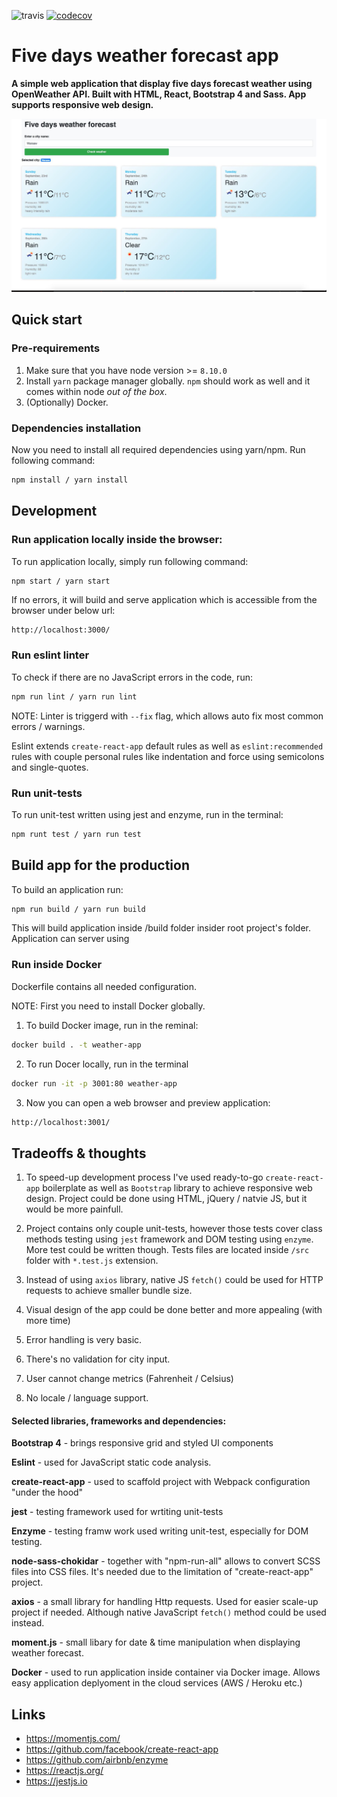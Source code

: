 ![travis](https://travis-ci.org/michaelmoney/five-days-weather-forecast.svg?branch=master)
[![codecov](https://codecov.io/gh/michaelmoney/five-days-weather-forecast/branch/master/graph/badge.svg)](https://codecov.io/gh/michaelmoney/five-days-weather-forecast)

# Five days weather forecast app

**A simple web application that display five days forecast weather using OpenWeather API.
Built with HTML, React, Bootstrap 4 and Sass. App supports responsive web design.**


![Preview1](./main.jpg)


## Quick start

###  Pre-requirements

1. Make sure that you have node version >= `8.10.0`
2. Install `yarn` package manager globally. `npm` should work as well and it comes within node _out of the box_.
3. (Optionally) Docker.

###  Dependencies installation

Now you need to install all required dependencies using yarn/npm. Run following command:
```bash
npm install / yarn install
```

## Development

### Run application locally inside the browser:
To run application locally, simply run following command:
```bash
npm start / yarn start
```
If no errors, it will build and serve application which is accessible from the browser
under below url:
```
http://localhost:3000/
```

### Run eslint linter

To check if there are no JavaScript errors in the code, run:
```bash
npm run lint / yarn run lint
```

NOTE: Linter is triggerd with `--fix` flag, which allows auto fix most common errors / warnings.

Eslint extends `create-react-app` default rules as well as `eslint:recommended` rules with couple personal rules like indentation and force using semicolons and single-quotes.

### Run unit-tests

To run unit-test written using jest and enzyme, run in the terminal:
```bash
npm runt test / yarn run test
```

## Build app for the production
To build an application run:

```bash
npm run build / yarn run build
```

This will build application inside /build folder insider root project's folder.
Application can server using

### Run inside Docker

Dockerfile contains all needed configuration.

NOTE: First you need to install Docker globally.

1. To build Docker image, run in the reminal:

```bash
docker build . -t weather-app
```

2. To run Docer locally, run in the terminal

```bash
docker run -it -p 3001:80 weather-app
```

3. Now you can open a web browser and preview application:

```bash
http://localhost:3001/
```

## Tradeoffs & thoughts

1. To speed-up development process I've used ready-to-go `create-react-app` boilerplate as well as `Bootstrap` library to achieve responsive web design. Project could be done using HTML, jQuery / natvie JS, but it would be more painfull.

2. Project contains only couple unit-tests, however those tests cover class methods testing using `jest` framework and DOM testing using `enzyme`. More test could be written though. Tests files are located inside `/src` folder with `*.test.js` extension.

3. Instead of using `axios` library, native JS `fetch()` could be used for HTTP requests to achieve smaller bundle size.

4. Visual design of the app could be done better and more appealing (with more time)

5. Error handling is very basic.

6. There's no validation for city input.

7. User cannot change metrics (Fahrenheit / Celsius)

8. No locale / language support.


#### Selected libraries, frameworks and dependencies:

**Bootstrap 4** - brings responsive grid and styled UI components

**Eslint** - used for JavaScript static code analysis.

**create-react-app** - used to scaffold project with Webpack configuration "under the hood"

**jest** - testing framework used for wrtiting unit-tests

**Enzyme** - testing framw work used writing unit-test, especially for DOM testing.

**node-sass-chokidar** - together with "npm-run-all" allows to convert SCSS files into CSS files. It's needed due to the limitation of "create-react-app" project.

**axios** - a small library for handling Http requests. Used for easier scale-up project if needed. Although native JavaScript `fetch()` method could be used instead.

**moment.js** - small libary for date & time manipulation when displaying weather forecast.

**Docker** - used to run application inside container via Docker image. Allows easy application deplyoment in the cloud services (AWS / Heroku etc.)

## Links
- https://momentjs.com/
- https://github.com/facebook/create-react-app
- https://github.com/airbnb/enzyme
- https://reactjs.org/
- https://jestjs.io